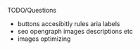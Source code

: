 TODO/Questions

- buttons accesibitly rules aria labels
- seo opengraph images descriptions etc
- images optimizing
